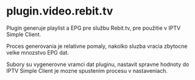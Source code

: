 # plugin.video.rebit.tv

Plugin generuje playlist a EPG pre službu Rebit.tv, pre použitie v IPTV Simple Client.

Proces generovania je relativne pomaly, nakolko sluzba vracia zbytocne velke mnozstvo EPG dat.

Subory su vygenerovne vramci dat pluginu, nastavit spravne hodnoty do IPTV Simple Client je mozne spustenim procesu v nastaveniach.